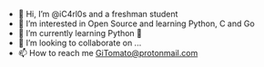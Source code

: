 - 👋 Hi, I’m @iC4rl0s and a freshman student
- 👀 I’m interested in Open Source and learning Python, C and Go
- 🌱 I’m currently learning Python 🐍  
- 💞️ I’m looking to collaborate on ...
- 📫 How to reach me GiTomato@protonmail.com

<!---
iC4rl0s/iC4rl0s is a ✨ special ✨ repository because its `README.md` (this file) appears on your GitHub profile.
You can click the Preview link to take a look at your changes.
--->
